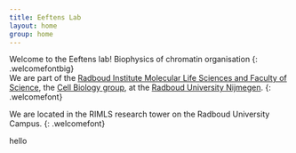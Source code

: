 ```yaml
---
title: Eeftens Lab
layout: home
group: home
---
```


Welcome to the Eeftens lab!
Biophysics of chromatin organisation
{: .welcomefontbig}
<br>
We are part of the [Radboud Institute Molecular Life Sciences and Faculty of Science](http://https://www.ru.nl/science/rimls/about/), the [Cell Biology group](https://www.ru.nl/science/rimls/research/cell-biology/), at the [Radboud University Nijmegen](http://ru.nl/).
{: .welcomefont}

We are located in the RIMLS research tower on the Radboud University Campus.
{: .welcomefont}

<welcomefont> hello </welcomefont>
